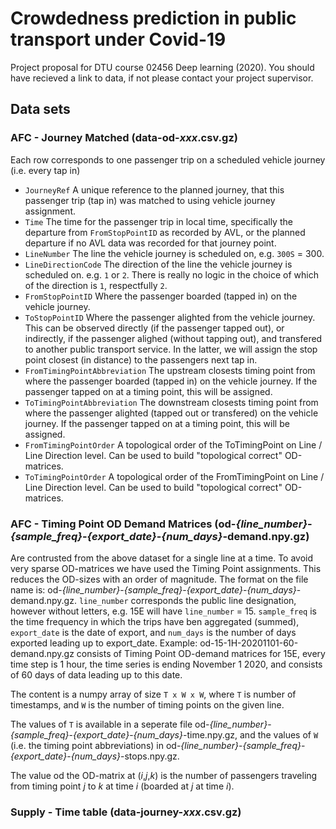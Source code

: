 # Crowdedness prediction in public transport under Covid-19

Project proposal for DTU course 02456 Deep learning (2020). You should have recieved a link to data, if not please contact your project supervisor.

## Data sets

### AFC - Journey Matched (data-od-*xxx*.csv.gz)
Each row corresponds to one passenger trip on a scheduled vehicle journey (i.e. every tap in)
- ``JourneyRef`` A unique reference to the planned journey, that this passenger trip (tap in) was matched to using vehicle journey assignment.
- ``Time`` The time for the passenger trip in local time, specifically the departure from ``FromStopPointID`` as recorded by AVL, or the planned departure if no AVL data was recorded for that journey point.
- ``LineNumber`` The line the vehicle journey is scheduled on, e.g. ``300S`` = 300.
- ``LineDirectionCode`` The direction of the line the vehicle journey is scheduled on. e.g. ``1`` or ``2``. There is really no logic in the choice of which of the direction is ``1``, respectfully ``2``.
- ``FromStopPointID`` Where the passenger boarded (tapped in) on the vehicle journey.
- ``ToStopPointID`` Where the passenger alighted from the vehicle journey. This can be observed directly (if the passenger tapped out), or indirectly, if the passenger alighed (without tapping out), and transfered to another public transport service. In the latter, we will assign the stop point closest (in distance) to the passengers next tap in.
- ``FromTimingPointAbbreviation`` The upstream closests timing point from where the passenger boarded (tapped in) on the vehicle journey. If the passenger tapped on at a timing point, this will be assigned.
- ``ToTimingPointAbbreviation`` The downstream closests timing point from where the passenger alighted (tapped out or transfered) on the vehicle journey. If the passenger tapped on at a timing point, this will be assigned.
- ``FromTimingPointOrder`` A topological order of the ToTimingPoint on Line / Line Direction level. Can be used to build "topological correct" OD-matrices.
- ``ToTimingPointOrder`` A topological order of the FromTimingPoint on Line / Line Direction level. Can be used to build "topological correct" OD-matrices.

### AFC - Timing Point OD Demand Matrices (od-*{line_number}*-*{sample_freq}*-*{export_date}*-*{num_days}*-demand.npy.gz)
Are contrusted from the above dataset for a single line at a time. To avoid very sparse OD-matrices we have used the Timing Point assignments. This reduces the OD-sizes with an order of magnitude. The format on the file name is: od-*{line_number}*-*{sample_freq}*-*{export_date}*-*{num_days}*-demand.npy.gz. `line_number` corresponds the public line designation, however without letters, e.g. 15E will have `line_number` = 15. `sample_freq` is the time frequency in which the trips have ben aggregated (summed), `export_date` is the date of export, and `num_days` is the number of days exported leading up to export_date. Example: od-15-1H-20201101-60-demand.npy.gz consists of Timing Point OD-demand matrices for 15E, every time step is 1 hour, the time series is ending November 1 2020, and consists of 60 days of data leading up to this date.

The content is a numpy array of size ``T x W x W``, where `T` is number of timestamps, and `W` is the number of timing points on the given line.

The values of ``T`` is available in a seperate file od-*{line_number}*-*{sample_freq}*-*{export_date}*-*{num_days}*-time.npy.gz, and the values of `W` (i.e. the timing point abbreviations) in od-*{line_number}*-*{sample_freq}*-*{export_date}*-*{num_days}*-stops.npy.gz.

The value od the OD-matrix at (*i*,*j*,*k*) is the number of passengers traveling from timing point *j* to *k* at time *i* (boarded at *j* at time *i*). 

### Supply - Time table (data-journey-*xxx*.csv.gz)
